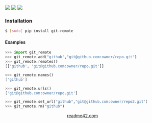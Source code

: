<!--
https://readme42.com
-->


[![](https://img.shields.io/pypi/v/git-remote.svg?maxAge=3600)](https://pypi.org/project/git-remote/)
[![](https://img.shields.io/badge/License-Unlicense-blue.svg?longCache=True)](https://unlicense.org/)
[![](https://github.com/andrewp-as-is/git-remote.py/workflows/tests42/badge.svg)](https://github.com/andrewp-as-is/git-remote.py/actions)

### Installation
```bash
$ [sudo] pip install git-remote
```

#### Examples
```python
>>> import git_remote
>>> git_remote.add("github","git@github.com:owner/repo.git")
>>> git_remote.remotes()
[['github', 'git@github.com:owner/repo.git']]

>>> git_remote.names()
['github']

>>> git_remote.urls()
['git@github.com:owner/repo.git']

>>> git_remote.set_url("github","git@github.com:owner/repo2.git")
>>> git_remote.rm("github")
```

<p align="center">
    <a href="https://readme42.com/">readme42.com</a>
</p>
